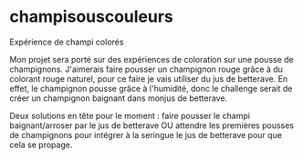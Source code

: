 # champisouscouleurs
Expérience de champi colorés 

Mon projet sera porté sur des expériences de coloration sur une pousse de champignons.
J'aimerais faire pousser un champignon rouge grâce à du colorant rouge naturel, pour ce faire je vais utiliser du jus de betterave. En effet, le champignon pousse grâce à l'humidité, donc le challenge serait de créer un champignon baignant dans monjus de betterave. 

Deux solutions en tête pour le moment : faire pousser le champi baignant/arroser par le jus de betterave OU attendre les premières pousses de champignons pour intégrer  à la seringue le jus de betterave pour que cela se propage.
